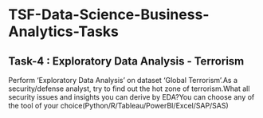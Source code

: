 # TSF-Data-Science-Business-Analytics-Tasks

## Task-4 : Exploratory Data Analysis - Terrorism
Perform ‘Exploratory Data Analysis’ on dataset ‘Global Terrorism’.As a security/defense analyst, try to find out the hot zone of terrorism.What all security issues and insights you can derive by EDA?You can choose any of the tool of your choice(Python/R/Tableau/PowerBI/Excel/SAP/SAS)
